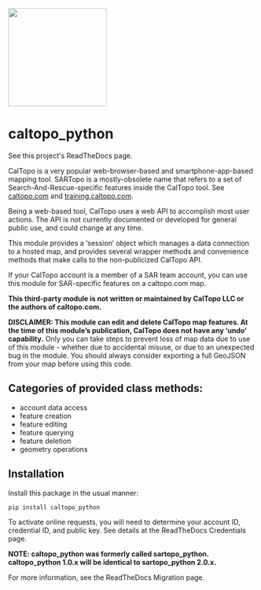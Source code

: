 <img src='./docs/source/_static/caltopo_python_logo.png' width=200px>

# caltopo_python

See this project's ReadTheDocs page.

CalTopo is a very popular web-browser-based and smartphone-app-based mapping tool. SARTopo is a mostly-obsolete name that refers to a set of Search-And-Rescue-specific features inside the CalTopo tool. See [caltopo.com](https://caltopo.com) and [training.caltopo.com](https://training.caltopo.com).

Being a web-based tool, CalTopo uses a web API to accomplish most user actions. The API is not currently documented or developed for general public use, and could change at any time.

This module provides a ‘session’ object which manages a data connection to a hosted map, and provides several wrapper methods and convenience methods that make calls to the non-publicized CalTopo API.

If your CalTopo account is a member of a SAR team account, you can use this module for SAR-specific features on a caltopo.com map.

**This third-party module is not written or maintained by CalTopo LLC or the authors of caltopo.com.**

**DISCLAIMER: This module can edit and delete CalTopo map features. At the time of this module’s publication, CalTopo does not have any ‘undo’ capability.** Only you can take steps to prevent loss of map data due to use of this module - whether due to accidental misuse, or due to an unexpected bug in the module. You should always consider exporting a full GeoJSON from your map before using this code.

## Categories of provided class methods:
- account data access
- feature creation
- feature editing
- feature querying
- feature deletion
- geometry operations

## Installation
Install this package in the usual manner:
```
pip install caltopo_python
```

To activate online requests, you will need to determine your account ID, credential ID, and public key. See details at the ReadTheDocs Credentials page.

**NOTE: caltopo_python was formerly called sartopo_python. caltopo_python 1.0.x will be identical to sartopo_python 2.0.x.**

For more information, see the ReadTheDocs Migration page.
